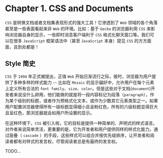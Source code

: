 # Chapter 1. CSS and Documents

`CSS` 是转换文档或者文档集表现形式的强大工具！它渗透到了 `Web` 领域的各个角落甚至是一些表面看起来非 `Web` 的环境。比如：基于 `Gecko` 的浏览器利用 `CSS` 来影响浏览器自身的显示，一些即时消息客户端利于 `CSS` 格式化聊天窗口等。我们可以在很多 `JavaScript` 框架语法中（甚至 `JavaScript` 本身）窥见 `CSS` 的方方面面，且到处都是！

## Style 简史

`CSS` 于 `1994` 年正式被提出，正值 `Web` 开始日渐流行之际，彼时，浏览器为用户提供了多种多样的样式能力 -- 比如在 `Mosaic` 的显示偏好中，允许用户在每个元素上定义所有合法的 `font family`、`size`、`color`。但是这些对于文档(`document`)开发者来说没什么卵用，他们能做的就是将一段内容标记为段落（`paragraph`），作为某个级别的标题，或者作为预格式化文本，或作为少数其它元素类型之一。如果用户配置浏览器使得所有一级标题显得细小且呈粉红色，所有的六级标题显得巨大且呈红色，那浏览器就会如用户所设置的显示。

在这种环境下，`CSS` 被引入啦，它的目标是提供一种简单的、声明式的样式语言。对作者来说简单灵活，更重要的是，它为开发者和用户提供同样的样式化能力。通过层叠（ `cascade` ）的手段，这些样式可以组合并按优先级排序，让开发者和阅读者都有对样式的发言权，尽管阅读者总是有最终的发言权。

TODO...